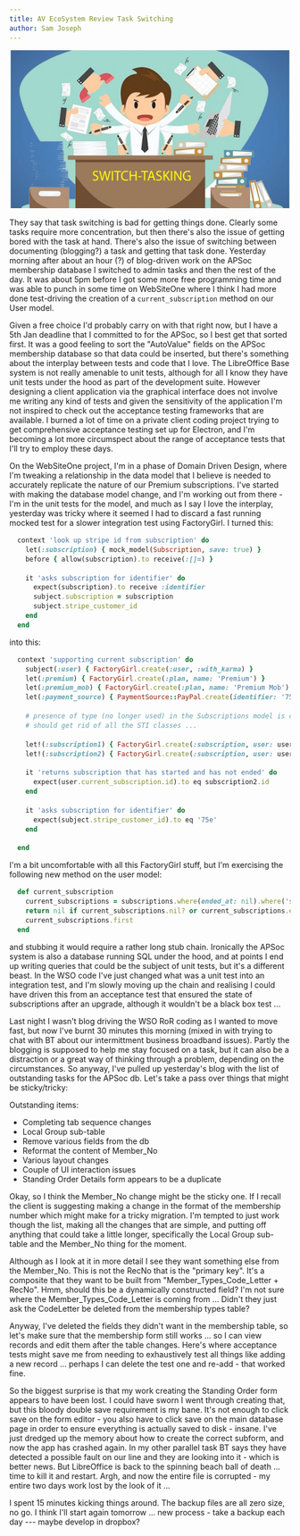```yaml
---
title: AV EcoSystem Review Task Switching
author: Sam Joseph
---
```


![task switching](../images/taskswitching.jpg)

They say that task switching is bad for getting things done.  Clearly some tasks require more concentration, but then there's also the issue of getting bored with the task at hand.  There's also the issue of switching between documenting (blogging?) a task and getting that task done.  Yesterday morning after about an hour (?) of blog-driven work on the APSoc membership database I switched to admin tasks and then the rest of the day.  It was about 5pm before I got some more free programming time and was able to punch in some time on WebSiteOne where I think I had more done test-driving the creation of a `current_subscription` method on our User model.  

Given a free choice I'd probably carry on with that right now, but I have a 5th Jan deadline that I committed to for the APSoc, so I best get that sorted first.  It was a good feeling to sort the "AutoValue" fields on the APSoc membership database so that data could be inserted, but there's something about the interplay between tests and code that I love.  The LibreOffice Base system is not really amenable to unit tests, although for all I know they have unit tests under the hood as part of the development suite.  However designing a client application via the graphical interface does not involve me writing any kind of tests and given the sensitivity of the application I'm not inspired to check out the acceptance testing frameworks that are available.  I burned a lot of time on a private client coding project trying to get comprehensive acceptance testing set up for Electron, and I'm becoming a lot more circumspect about the range of acceptance tests that I'll try to employ these days.

On the WebSiteOne project, I'm in a phase of Domain Driven Design, where I'm tweaking a relationship in the data model that I believe is needed to accurately replicate the nature of our Premium subscriptions.  I've started with making the database model change, and I'm working out from there - I'm in the unit tests for the model, and much as I say I love the interplay, yesterday was tricky where it seemed I had to discard a fast running mocked test for a slower integration test using FactoryGirl. I turned this:

```rb
  context 'look up stripe id from subscription' do
    let(:subscription) { mock_model(Subscription, save: true) }
    before { allow(subscription).to receive(:[]=) }

    it 'asks subscription for identifier' do
      expect(subscription).to receive :identifier
      subject.subscription = subscription
      subject.stripe_customer_id
    end
  end
```

into this:

```rb
  context 'supporting current subscription' do
    subject(:user) { FactoryGirl.create(:user, :with_karma) }
    let(:premium) { FactoryGirl.create(:plan, name: 'Premium') }
    let(:premium_mob) { FactoryGirl.create(:plan, name: 'Premium Mob') }
    let(:payment_source) { PaymentSource::PayPal.create(identifier: '75e') }

    # presence of type (no longer used) in the Subscriptions model is confusing ...
    # should get rid of all the STI classes ...

    let!(:subscription1) { FactoryGirl.create(:subscription, user: user, plan: premium, started_at: 2.days.ago, ended_at: 1.day.ago) }
    let!(:subscription2) { FactoryGirl.create(:subscription, user: user, plan: premium_mob, started_at: 1.day.ago, payment_source: payment_source) }

    it 'returns subscription that has started and has not ended' do
      expect(user.current_subscription.id).to eq subscription2.id
    end

    it 'asks subscription for identifier' do
      expect(subject.stripe_customer_id).to eq '75e'
    end

  end
```
  
I'm a bit uncomfortable with all this FactoryGirl stuff, but I'm exercising the following new method on the user model:

```rb
  def current_subscription
    current_subscriptions = subscriptions.where(ended_at: nil).where('started_at < :now', {now: DateTime.now})
    return nil if current_subscriptions.nil? or current_subscriptions.empty?
    current_subscriptions.first
  end
```

and stubbing it would require a rather long stub chain.  Ironically the APSoc system is also a database running SQL under the hood, and at points I end up writing queries that could be the subject of unit tests, but it's a different beast.  In the WSO code I've just changed what was a unit test into an integration test, and I'm slowly moving up the chain and realising I could have driven this from an acceptance test that ensured the state of subscriptions after an upgrade, although it wouldn't be a black box test ...

Last night I wasn't blog driving the WSO RoR coding as I wanted to move fast, but now I've burnt 30 minutes this morning (mixed in with trying to chat with BT about our intermittment business broadband issues).  Partly the blogging is supposed to help me stay focused on a task, but it can also be a distraction or a great way of thinking through a problem, depending on the circumstances.  So anyway, I've pulled up yesterday's blog with the list of outstanding tasks for the APSoc db.  Let's take a pass over things that might be sticky/tricky:

Outstanding items:

* Completing tab sequence changes
* Local Group sub-table
* Remove various fields from the db
* Reformat the content of Member_No
* Various layout changes
* Couple of UI interaction issues
* Standing Order Details form appears to be a duplicate

Okay, so I think the Member_No change might be the sticky one.  If I recall the client is suggesting making a change in the format of the membership number which might make for a tricky migration.  I'm tempted to just work though the list, making all the changes that are simple, and putting off anything that could take a little longer, specifically the Local Group sub-table and the Member_No thing for the moment.

Although as I look at it in more detail I see they want something else from the Member_No.  This is not the RecNo that is the "primary key".  It's a composite that they want to be built from "Member_Types_Code_Letter + RecNo".  Hmm, should this be a dynamically constructed field?  I'm not sure where the Member_Types_Code_Letter is coming from ... Didn't they just ask the CodeLetter be deleted from the membership types table?

Anyway, I've deleted the fields they didn't want in the membership table, so let's make sure that the membership form still works ... so I can view records and edit them after the table changes.  Here's where acceptance tests might save me from needing to exhaustively test all things like adding a new record ... perhaps I can delete the test one and re-add - that worked fine.

So the biggest surprise is that my work creating the Standing Order form appears to have been lost.  I could have sworn I went through creating that, but this bloody double save requirement is my bane.  It's not enough to click save on the form editor - you also have to click save on the main database page in order to ensure everything is actually saved to disk - insane.  I've just dredged up the memory about how to create the correct subform, and now the app has crashed again.  In my other parallel task BT says they have detected a possible fault on our line and they are looking into it - which is better news.  But LibreOffice is back to the spinning beach ball of death ... time to kill it and restart.  Argh, and now the entire file is corrupted - my entire two days work lost by the look of it ...

I spent 15 minutes kicking things around.  The backup files are all zero size, no go.  I think I'll start again tomorrow ... new process - take a backup each day --- maybe develop in dropbox?

